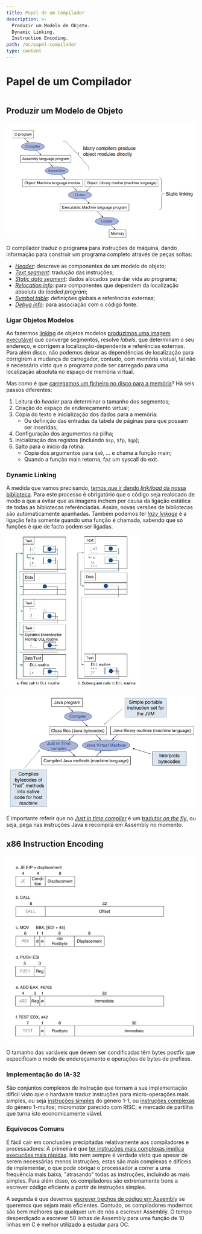 ```yaml
---
title: Papel de um Compilador
description: >-
  Produzir um Modelo de Objeto.
  Dynamic Linking.
  Instruction Encoding.
path: /oc/papel-compilador
type: content
---
```


# Papel de um Compilador

```toc

```

## Produzir um Modelo de Objeto

![Tradução e Startup](./assets/0003-traducao.png#dark=3)

O compilador traduz o programa para instruções de máquina, dando informação para construir um programa completo através de peças soltas:

- [_Header_](color:yellow): descreve as componentes de um modelo de objeto;
- [_Text segment_](color:orange): tradução das instruções;
- [_Static data segment_](color:red): dados alocados para dar vida ao programa;
- [_Relocation info_](color:pink): para componentes que dependem da localização absoluta do _loaded program_;
- [_Symbol table_](color:purple): definições globais e referências externas;
- [_Debug info_](color:blue): para associação com o código fonte.

### Ligar Objetos Modelos

Ao fazermos [linking](color:pink) de objetos modelos
[produzimos uma imagem executável](color:purple) que converge segmentos,
resolve _labels_, que determinam o seu endereço, e corrigem a
localização-dependente e referências externas.
Para além disso, não podemos deixar as dependências de localização para
corrigirem a mudança de carregador, contudo, com memória vistual,
tal não é necessário visto que o programa pode ser carregado para uma
localização absoluta no espaço de memória virtual.

Mas como é que [carregamos um ficheiro no disco para a memória](color:pink)?
Há seis passos diferentes:

1. Leitura do _header_ para determinar o tamanho dos segmentos;
2. Criação do espaço de endereçamento virtual;
3. Cópia do texto e inicialização dos dados para a memória:
   - Ou definição das entradas da tabela de páginas para que possam ser inseridas;
4. Configuração dos argumentos na pilha;
5. Inicialização dos registos (incluindo `$sp`, `$fp`, `$gp`);
6. Salto para o início da rotina:
   - Copia dos argumentos para `$a0`, ... e chama a função main;
   - Quando a função main retorna, faz um syscall do exit.

### Dynamic Linking

À medida que vamos precisando, [temos que ir dando _link/load_ da nossa biblioteca](color:pink).
Para este processo é obrigatório que o código seja realocado de modo a que a
evitar que as imagens inchem por causa da ligação estática de todas as
bibliotecas referênciadas.
Assim, novas versões de bibliotecas são automaticamente apanhadas.
Também podemos ter [_lazy linkage_](color:pink) é a ligação feita somente quando
uma função é chamada, sabendo que só funções é que de facto podem ser ligadas.

![Lazy linkage](./assets/0003-lazy-linkage.png#dark=3)

![Aplicações Java](./assets/0003-java.png#dark=3)

É importante referir que no [_Just in time compiler_](color:pink) é um
[tradutor _on the fly_](color:purple), ou seja, pega nas instruções Java
e recompila em Assembly no momento.

## x86 Instruction Encoding

![x86 Instruction Encoding](./assets/0003-x86.jpg#dark=3)

O tamanho das variáveis que devem ser condificadas têm bytes postfix que
especificam o modo de endereçamento e operações de bytes de prefixos.

### Implementação do IA-32

São conjuntos complexos de instrução que tornam a sua implementação difícil
visto que o hardware traduz instruções para micro-operações mais simples,
ou seja [instruções simples](color:pink) do género 1-1, ou
[instruções complexas](color:pink) do género 1-muitos;
micromotor parecido com RISC;
e mercado de partilha que turna isto economicamente viável.

### Equívocos Comuns

É fácil cair em conclusões precipitadas relativamente aos compiladores e processadores:
A primeira é que [ter instruções mais complexas implica execuções mais rápidas](color:pink).
Isto nem sempre é verdade visto que apesar de serem necessárias menos instruções,
estas são mais complexas e difíceis de implementar,
o que pode obrigar o processador a correr a uma frequência mais baixa,
"atrasando" todas as instruções, incluindo as mais simples.
Para além disso, os compiladores são extremamente bons a escrever código
eficiente a partir de instruções simples.

A segunda é que devemos [escrever trechos de código em Assembly](color:purple)
se queremos que sejam mais eficientes.
Contudo, os compiladores modernos são bem melhores que qualquer um de nós a escrever Assembly.
O tempo desperdiçado a escrever 50 linhas de Assembly para uma função de
10 linhas em C é melhor utilizado a estudar para OC.
